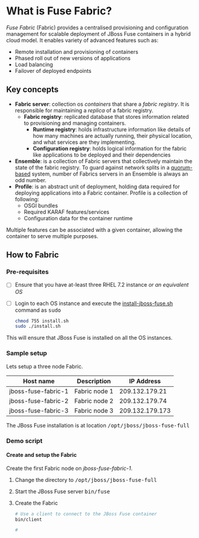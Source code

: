 # What is Fuse Fabric?

*Fuse Fabric* (Fabric) provides a centralised provisioning and configuration management for scalable deployment of JBoss Fuse containers in a hybrid cloud model.  It enables variety of advanced features such as:

+ Remote installation and provisioning of containers
+ Phased roll out of new versions of applications
+ Load balancing
+ Failover of deployed endpoints

## Key concepts

+ **Fabric server**: collection os *containers* that share a *fabric registry*.  It is responsible for maintaining a *replica* of a fabric registry.
    + **Fabric registry**: replicated database that stores information related to provisioning and managing containers.
        + **Runtime registry**: holds infrastructure information like details of how many machines are actually running, their physical location, and what services are they implementing.
        + **Configuration registry**: holds logical information for the fabric like applications to be deployed and their dependencies
+ **Ensemble**: is a collection of Fabric servers that collectively maintain the state of the fabric registry.  To guard against network splits in a [quorum-based](http://en.wikipedia.org/wiki/Quorum_(distributed_computing)) system, number of Fabrics servers in an Ensemble is always an odd number.
+ **Profile**: is an abstract unit of deployment, holding data required for deploying applications into a Fabric container. Profile is a collection of following:
    + OSGI bundles
    + Required KARAF features/services
    + Configuration data for the container runtime

Multiple features can be associated with a given container, allowing the container to serve multiple purposes.

## How to Fabric

### Pre-requisites

- [ ] Ensure that you have at-least three RHEL 7.2 instance *or an equivalent OS*
- [ ] Login to each OS instance and execute the [install-jboss-fuse.sh](https://github.com/finiteloopme/fabric8-demo/blob/master/install-jboss-fuse.sh) command as <kbd>sudo</kbd>

    ```bash
    chmod 755 install.sh
    sudo ./install.sh
    ```
This will ensure that JBoss Fuse is installed on all the OS instances.

### Sample setup
Lets setup a three node Fabric.

Host name           | Description   | IP Address
--------------------|---------------|----------------
jboss-fuse-fabric-1 | Fabric node 1 | 209.132.179.21
jboss-fuse-fabric-2 | Fabric node 2 | 209.132.179.74
jboss-fuse-fabric-3 | Fabric node 3 | 209.132.179.173

The JBoss Fuse installation is at location <kbd>/opt/jboss/jboss-fuse-full</kbd>

### Demo script

#### Create and setup the Fabric
Create the first Fabric node on *jboss-fuse-fabric-1*.

1. Change the directory to <kbd>/opt/jboss/jboss-fuse-full</kbd>
2. Start the JBoss Fuse server <kbd>bin/fuse</kbd>
3. Create the Fabric

    ```bash
    # Use a client to connect to the JBoss Fuse container
    bin/client

    # 
    ```
